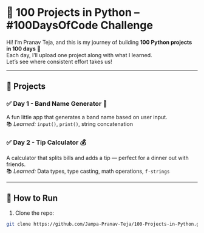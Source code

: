 # 🐍 100 Projects in Python – #100DaysOfCode Challenge

Hi! I’m Pranav Teja, and this is my journey of building **100 Python projects in 100 days** 🚀  
Each day, I’ll upload one project along with what I learned.  
Let’s see where consistent effort takes us!

---

## 📅 Projects

### ✅ Day 1 - Band Name Generator 🎸
A fun little app that generates a band name based on user input.  
📚 *Learned:* `input()`, `print()`, string concatenation

### ✅ Day 2 - Tip Calculator 💰
A calculator that splits bills and adds a tip — perfect for a dinner out with friends.  
📚 *Learned:* Data types, type casting, math operations, `f-strings`

---

## 📌 How to Run

1. Clone the repo:
```bash
git clone https://github.com/Jampa-Pranav-Teja/100-Projects-in-Python.git

